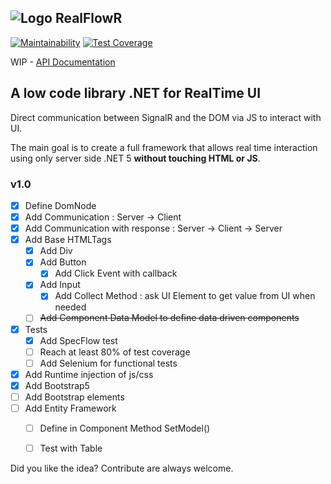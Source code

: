## ![Logo](https://abbadon1334.github.io/RealFlowR/images/logo.svg) RealFlowR

[![Maintainability](https://api.codeclimate.com/v1/badges/b0dccaa467a682b7d5d2/maintainability)](https://codeclimate.com/github/abbadon1334/RealFlowR/maintainability)
[![Test Coverage](https://api.codeclimate.com/v1/badges/b0dccaa467a682b7d5d2/test_coverage)](https://codeclimate.com/github/abbadon1334/RealFlowR/test_coverage)

WIP - [API Documentation](https://abbadon1334.github.io/RealFlowR/api/index.html)

## A low code library .NET for RealTime UI

Direct communication between SignalR and the DOM via JS to interact with UI.

The main goal is to create a full framework that allows real time interaction
using only server side .NET 5 __without touching HTML or JS__.

### v1.0

- [x] Define DomNode
- [x] Add Communication : Server -> Client
- [x] Add Communication with response : Server -> Client -> Server
- [x] Add Base HTMLTags
    - [x] Add Div
    - [x] Add Button
        - [x] Add Click Event with callback
    - [x] Add Input
        - [x] Add Collect Method : ask UI Element to get value from UI when needed
    - [ ] ~~Add Component Data Model to define data driven components~~
- [x] Tests
    - [x] Add SpecFlow test
    - [ ] Reach at least 80% of test coverage
    - [ ] Add Selenium for functional tests 
- [x] Add Runtime injection of js/css
- [x] Add Bootstrap5
- [ ] Add Bootstrap elements
- [ ] Add Entity Framework
    - [ ] Define in Component Method SetModel()
    - [ ] Test with Table


Did you like the idea? Contribute are always welcome.